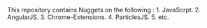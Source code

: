 This repository contains Nuggets on the following : 1. JavaScrpt.
2. AngularJS.
3. Chrome-Extensions.
4. ParticlesJS.
5. etc.
